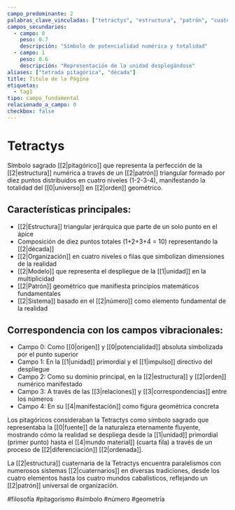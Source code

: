 ```yaml
---
campo_predominante: 2
palabras_clave_vinculadas: ["tetractys", "estructura", "patrón", "cuaternario", "número"]
campos_secundarios:
  - campo: 0
    peso: 0.7
    descripción: "Símbolo de potencialidad numérica y totalidad"
  - campo: 1
    peso: 0.6
    descripción: "Representación de la unidad desplegándose"
aliases: ["tetrada pitagórica", "década"]
title: Titulo de la Página
etiquetas:
  - tag1
tipo: campo_fundamental
relacionado_a_campo: 0
checkbox: false
---
```

# Tetractys

Símbolo sagrado [[2|pitagórico]] que representa la perfección de la [[2|estructura]] numérica a través de un [[2|patrón]] triangular formado por diez puntos distribuidos en cuatro niveles (1-2-3-4), manifestando la totalidad del [[0|universo]] en [[2|orden]] geométrico.

## Características principales:

- [[2|Estructura]] triangular jerárquica que parte de un solo punto en el ápice
- Composición de diez puntos totales (1+2+3+4 = 10) representando la [[2|década]]
- [[2|Organización]] en cuatro niveles o filas que simbolizan dimensiones de la realidad
- [[2|Modelo]] que representa el despliegue de la [[1|unidad]] en la multiplicidad
- [[2|Patrón]] geométrico que manifiesta principios matemáticos fundamentales
- [[2|Sistema]] basado en el [[2|número]] como elemento fundamental de la realidad

## Correspondencia con los campos vibracionales:

- Campo 0: Como [[0|origen]] y [[0|potencialidad]] absoluta simbolizada por el punto superior
- Campo 1: En la [[1|unidad]] primordial y el [[1|impulso]] directivo del despliegue
- Campo 2: Como su dominio principal, en la [[2|estructura]] y [[2|orden]] numérico manifestado
- Campo 3: A través de las [[3|relaciones]] y [[3|correspondencias]] entre los números
- Campo 4: En su [[4|manifestación]] como figura geométrica concreta

Los pitagóricos consideraban la Tetractys como símbolo sagrado que representaba la [[0|fuente]] de la naturaleza eternamente fluyente, mostrando cómo la realidad se despliega desde la [[1|unidad]] primordial (primer punto) hasta el [[4|mundo material]] (cuarta fila) a través de un proceso de [[2|diferenciación]] [[2|ordenada]].

La [[2|estructura]] cuaternaria de la Tetractys encuentra paralelismos con numerosos sistemas [[2|cuaternarios]] en diversas tradiciones, desde los cuatro elementos hasta los cuatro mundos cabalísticos, reflejando un [[2|patrón]] universal de organización.

#filosofía #pitagorismo #símbolo #número #geometría
